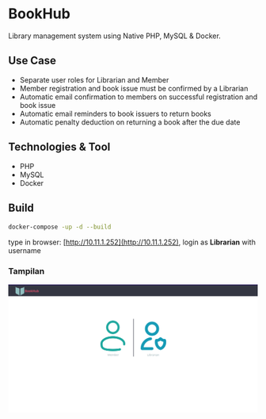 # BookHub

Library management system using Native PHP, MySQL & Docker.

## Use Case

- Separate user roles for Librarian and Member
- Member registration and book issue must be confirmed by a Librarian
- Automatic email confirmation to members on successful registration and book issue
- Automatic email reminders to book issuers to return books
- Automatic penalty deduction on returning a book after the due date

## Technologies & Tool

- PHP
- MySQL
- Docker

## Build

```bash
docker-compose -up -d --build
```

type in browser: [http://10.11.1.252](http://10.11.1.252), login as **Librarian** with username

### Tampilan

![Home Page](assets/homepage.png)